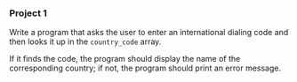 ### Project 1

Write a program that asks the user to enter an international dialing code and then looks it up in the `country_code` array. 

If it finds the code, the program should display the name of the corresponding country; if not, the program should print an error message.